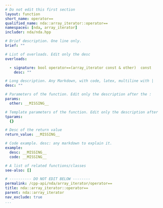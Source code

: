 ```yaml
---
# Do not edit this first section
layout: function
short_name: operator==
qualified_name: nda::array_iterator::operator==
namespaces: [nda, array_iterator]
includer: nda/nda.hpp

# Brief description. One line only.
brief: ""

# List of overloads. Edit only the desc
overloads:

  - signature: bool operator==(array_iterator const & other)  const
    desc: ""

# Long description. Any Markdown, with code, latex, multiline with |
desc: ""

# Parameters of the function. Edit only the description after the :
params:
  other: __MISSING__

# Template parameters of the function. Edit only the description after the :
tparams:
  {}

# Desc of the return value
return_value: __MISSING__

# Code example. desc: any markdown to explain it.
example:
  desc: __MISSING__
  code: __MISSING__

# A list of related functions/classes
see-also: []

# ---------- DO NOT EDIT BELOW --------
permalink: /cpp-api/nda/array_iterator/operator==
title: nda::array_iterator::operator==
parent: nda::array_iterator
nav_exclude: true
...
```


